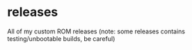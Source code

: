 # releases
All of my custom ROM releases (note: some releases contains testing/unbootable builds, be careful)
